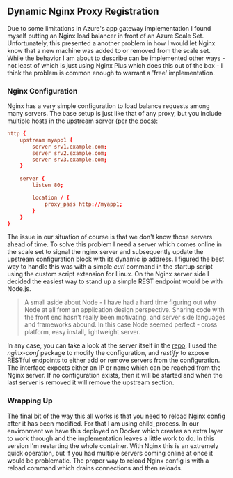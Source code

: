 ## Dynamic Nginx Proxy Registration
Due to some limitations in Azure's app gateway implementation I found myself putting an Nginx load balancer in front of an Azure Scale Set. Unfortunately, this presented a another problem in how I would let Nginx know that a new machine was added to or removed from the scale set. While the behavior I am about to describe can be implemented other ways - not least of which is just using Nginx Plus which does this out of the box - I think the problem is common enough to warrant a 'free' implementation. 
### Nginx Configuration
Nginx has a very simple configuration to load balance requests among many servers. The base setup is just like that of any proxy, but you include multiple hosts in the upstream server (per [the docs](http://nginx.org/en/docs/http/load_balancing.html)):
```conf
http {
    upstream myapp1 {
        server srv1.example.com;
        server srv2.example.com;
        server srv3.example.com;
    }

    server {
        listen 80;

        location / {
            proxy_pass http://myapp1;
        }
    }
}
```
The issue in our situation of course is that we don't know those servers ahead of time. To solve this problem I need a server which comes online in the scale set to signal the nginx server and subsequently update the upstream configuration block with its dynamic ip address. I figured the best way to handle this was with a simple *curl* command in the startup script using the custom script extension for Linux. On the Nginx server side I decided the easiest way to stand up a simple REST endpoint would be with Node.js.

> A small aside about Node - I have had a hard time figuring out why Node at all from an application design perspective. Sharing code with the front end hasn't really been motivating, and server side languages and  frameworks abound. In this case Node seemed perfect - cross platform,  easy install, lightweight server.

In any case, you can take a look at the server itself in the [repo](https://github.com/Nexosis/nginxregistration/blob/master/registrationServer.js). I used the *nginx-conf* package to modify the configuration, and *restify* to expose RESTful endpoints to either add or remove servers from the configuration. The interface expects either an IP or name which can be reached from the Nginx server. If no configuration exists, then it will be started and when the last server is removed it will remove the upstream section.

### Wrapping Up
The final bit of the way this all works is that you need to reload Nginx config after it has been modified. For that I am using child_process. In our environment we have this deployed on Docker which creates an extra layer to work through and the implementation leaves a little work to do. In this version I'm restarting the whole container. With Nginx this is an extremely quick operation, but if you had multiple servers coming online at once it would be problematic.  The proper way to reload Nginx config is with a reload command which drains connections and then reloads. 
